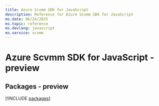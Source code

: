 ```yaml
---
title: Azure Scvmm SDK for JavaScript
description: Reference for Azure Scvmm SDK for JavaScript
ms.date: 06/24/2025
ms.topic: reference
ms.devlang: javascript
ms.service: scvmm
---
```

# Azure Scvmm SDK for JavaScript - preview
## Packages - preview
[!INCLUDE [packages](scvmm-index.md)]